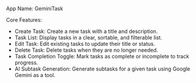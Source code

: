 App Name: GeminiTask

Core Features:

- Create Task: Create a new task with a title and description.
- Task List: Display tasks in a clear, sortable, and filterable list.
- Edit Task: Edit existing tasks to update their title or status.
- Delete Task: Delete tasks when they are no longer needed.
- Task Completion Toggle: Mark tasks as complete or incomplete to track progress.
- AI Subtask Generation: Generate subtasks for a given task using Google Gemini as a tool.

 